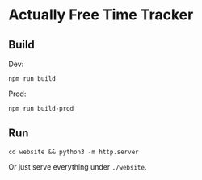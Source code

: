 # Actually Free Time Tracker

## Build

Dev:

```
npm run build
```

Prod:

```
npm run build-prod
```

## Run

```
cd website && python3 -m http.server
```

Or just serve everything under `./website`.